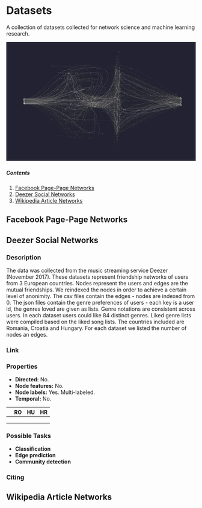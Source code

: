 # Datasets

A collection of datasets collected for network science and machine learning research.

<p align="center">
  <img width="800" src="field.png">
</p>

##### Contents  

1. [Facebook Page-Page Networks](#facebook-page-page-networks)  
2. [Deezer Social Networks](#deezer-social-networks)
3. [Wikipedia Article Networks](#wikipedia-article-networks)

## Facebook Page-Page Networks


## Deezer Social Networks
### Description
The data was collected from the music streaming service Deezer (November 2017). These datasets represent friendship networks of users from 3 European countries. Nodes represent the users and edges are the mutual friendships. We reindexed the nodes in order to achieve a certain level of anonimity. The csv files contain the edges - nodes are indexed from 0. The json files contain the genre preferences of users - each key is a user id, the genres loved are given as lists. Genre notations are consistent across users. In each dataset users could like 84 distinct genres. Liked genre lists were compiled based on the liked song lists. The countries included are Romania, Croatia and Hungary. For each dataset we listed the number of nodes an edges.

### Link



### Properties

- **Directed:** No.
- **Node features:** No.
- **Node labels:** Yes. Multi-labeled.
- **Temporal:** No.

|   | RO  | HU  | HR  |
|---|---|---|---|
|   |   |   |   |
|   |   |   |   |
|   |   |   |   |

### Possible Tasks

- **Classification**
- **Edge prediction**
- **Community detection**

### Citing

## Wikipedia Article Networks
